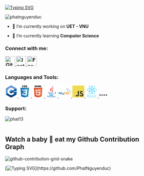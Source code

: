 [![Typing SVG](https://readme-typing-svg.herokuapp.com/?font=Righteous&color=4cffc3&size=60&center=true&vCenter=true&width=1000&height=100&lines=Hello+%F0%9F%91%8B+My+name+is+Phat.;Nice+to+meet+you)](https://github.com/PhatNguyenduc)

<p align="left"> <img src="https://komarev.com/ghpvc/?username=phatnguyenduc&label=Profile%20views&color=0e75b6&style=flat" alt="phatnguyenduc" /> </p>

- 🔭 I’m currently working on **UET - VNU**

- 🌱 I’m currently learning **Computer Science**

<h3 align="left">Connect with me: <p align="left"> </a> 
<a href="https://www.github.com/PhatNguyenduc" target="_blank" rel="noreferrer"><img src="https://raw.githubusercontent.com/danielcranney/readme-generator/main/public/icons/socials/github-dark.svg" width="32" height="32" title="GitHub"/> </a> 
<a href="https://www.instagram.com/phat_1_2_3_/" target="_blank" rel="noreferrer"><img src="https://raw.githubusercontent.com/danielcranney/readme-generator/main/public/icons/socials/instagram.svg" width="32" height="32" title="Instagram"/> </a> 
<a href="https://www.facebook.com/Fat.Cat13S" target="_blank" rel="noreferrer"> <img src="https://raw.githubusercontent.com/danielcranney/readme-generator/main/public/icons/socials/facebook.svg" width="32" height="32" title="Facebook"/> </a> 
</p> </h3>
<p align="left">
</p>

<h3 align="left">Languages and Tools:</h3>
<p align="left"> <a href="https://www.w3schools.com/cpp/" target="_blank" rel="noreferrer"> <img src="https://raw.githubusercontent.com/devicons/devicon/master/icons/cplusplus/cplusplus-original.svg" alt="cplusplus" width="40" height="40"/> </a> <a href="https://www.w3schools.com/css/" target="_blank" rel="noreferrer"> <img src="https://raw.githubusercontent.com/devicons/devicon/master/icons/css3/css3-original-wordmark.svg" alt="css3" width="40" height="40"/> </a> <a href="https://www.djangoproject.com/" target="_blank" rel="noreferrer"> </a> <a href="https://www.w3.org/html/" target="_blank" rel="noreferrer"> <img src="https://raw.githubusercontent.com/devicons/devicon/master/icons/html5/html5-original-wordmark.svg" alt="html5" width="40" height="40"/> </a> <a href="https://www.java.com" target="_blank" rel="noreferrer"> <img src="https://raw.githubusercontent.com/devicons/devicon/master/icons/java/java-original.svg" alt="java" width="40" height="40"/> </a> <a href="https://www.linux.org/" target="_blank" rel="noreferrer">  </a> <a href="https://www.mysql.com/" target="_blank" rel="noreferrer"> <img src="https://raw.githubusercontent.com/devicons/devicon/master/icons/mysql/mysql-original-wordmark.svg" alt="mysql" width="40" height="40"/> </a> <a href="https://www.python.org" target="_blank" rel="noreferrer">  </a> <a href="https://developer.mozilla.org/en-US/docs/Web/JavaScript" target="_blank" rel="noreferrer"> <img src="https://raw.githubusercontent.com/devicons/devicon/master/icons/javascript/javascript-original.svg" alt="javascript" width="40" height="40"/> </a> <a href="https://reactjs.org/" target="_blank" rel="noreferrer"> <img src="https://raw.githubusercontent.com/devicons/devicon/master/icons/react/react-original-wordmark.svg" alt="react" width="40" height="40"/> </a>**** </p>

<h3 align="left">Support:</h3>
<p><a href="https://www.buymeacoffee.com/phat13"> <img align="left" src="https://cdn.buymeacoffee.com/buttons/v2/default-yellow.png" height="50" width="210" alt="phat13" /></a></p><br><br>



## Watch a baby 🐍 eat my Github Contribution Graph
![github-contribution-grid-snake](https://user-images.githubusercontent.com/109308073/204124026-2b60bb96-2bbf-4603-81ac-a70ec77749f1.svg)

[![Typing SVG](https://readme-typing-svg.herokuapp.com/?font=Righteous&color=c154c1&size=60&center=true&vCenter=true&width=900&height=100&lines=Thanks+For+Visiting+My+Profile!!.;Visit+Again!...)](https://github.com/PhatNguyenduc)
